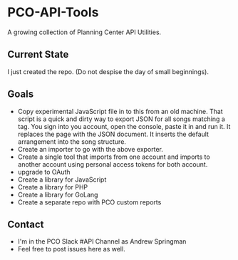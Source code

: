 # PCO-API-Tools
A growing collection of Planning Center API Utilities.

## Current State
I just created the repo. (Do not despise the day of small beginnings).

## Goals
- Copy experimental JavaScript file in to this from an old machine.  That script is a quick and dirty way to export JSON for all songs matching a tag.  You sign into you account, open the console, paste it in and run it.  It replaces the page with the JSON document.  It inserts the default arrangement into the song structure.
- Create an importer to go with the above exporter.
- Create a single tool that imports from one account and imports to another account using personal access tokens for both account.
- upgrade to OAuth
- Create a library for JavaScript
- Create a library for PHP
- Create a library for GoLang
- Create a separate repo with PCO custom reports

## Contact
- I'm in the PCO Slack #API Channel as Andrew Springman
- Feel free to post issues here as well.
